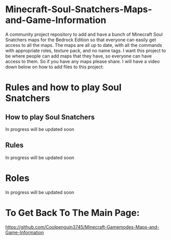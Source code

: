# Minecraft-Soul-Snatchers-Maps-and-Game-Information

A community project repository to add and have a bunch of Minecraft Soul Snatchers maps for the Bedrock Edition so that everyone can easily get access to all the maps. The maps are all up to date, with all the commands with appropriate roles, texture pack, and no name tags. I want this project to be where people can add maps that they have, so everyone can have access to them. So if you have any maps please share. I will have a video down below on how to add files to this project:

# Rules and how to play Soul Snatchers

## How to play Soul Snatchers

In progress will be updated soon

## Rules

In progress will be updated soon

# Roles

In progress will be updated soon

# To Get Back To The Main Page:
https://github.com/Coolpenguin3745/Minecraft-Gamemodes-Maps-and-Game-Information 

